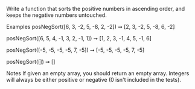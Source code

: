 Write a function that sorts the positive numbers in ascending order, and keeps the negative numbers untouched.

Examples
posNegSort([6, 3, -2, 5, -8, 2, -2]) ➞ [2, 3, -2, 5, -8, 6, -2]

posNegSort([6, 5, 4, -1, 3, 2, -1, 1]) ➞ [1, 2, 3, -1, 4, 5, -1, 6]

posNegSort([-5, -5, -5, -5, 7, -5]) ➞ [-5, -5, -5, -5, 7, -5]

posNegSort([]) ➞ []

Notes
If given an empty array, you should return an empty array.
Integers will always be either positive or negative (0 isn't included in the tests).